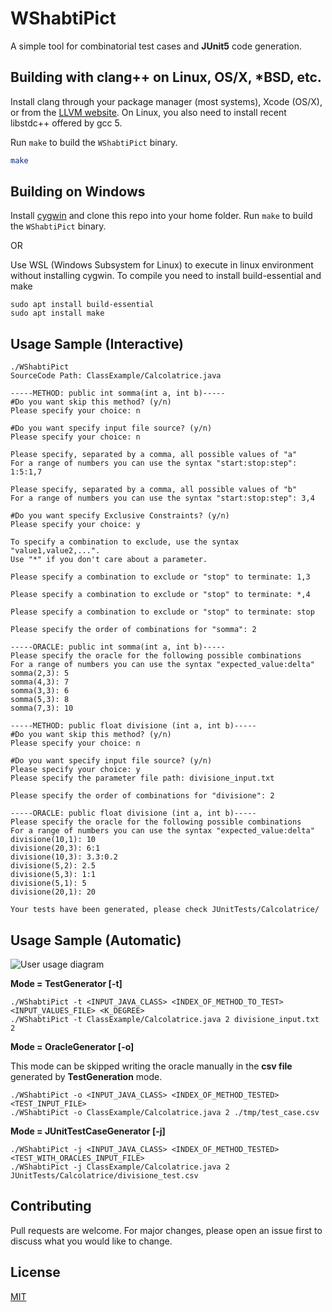 # WShabtiPict

A simple tool for combinatorial test cases and **JUnit5** code generation. 


## Building with clang++ on Linux, OS/X, *BSD, etc.
Install clang through your package manager (most systems), Xcode (OS/X), or from the [LLVM website](http://llvm.org/releases/).
On Linux, you also need to install recent libstdc++ offered by gcc 5.

Run `make` to build the `WShabtiPict` binary.



```bash
make
```

## Building on Windows
Install [cygwin](http://www.cygwin.com/) and clone this repo into your home folder. Run `make` to build the `WShabtiPict` binary.

OR

Use WSL (Windows Subsystem for Linux) to execute in linux environment without installing cygwin.
To compile you need to install build-essential and make

```raw
sudo apt install build-essential
sudo apt install make
```


## Usage Sample (Interactive)

```raw
./WShabtiPict
SourceCode Path: ClassExample/Calcolatrice.java

-----METHOD: public int somma(int a, int b)-----
#Do you want skip this method? (y/n)
Please specify your choice: n

#Do you want specify input file source? (y/n)
Please specify your choice: n

Please specify, separated by a comma, all possible values of "a"
For a range of numbers you can use the syntax "start:stop:step": 1:5:1,7

Please specify, separated by a comma, all possible values of "b"
For a range of numbers you can use the syntax "start:stop:step": 3,4

#Do you want specify Exclusive Constraints? (y/n)
Please specify your choice: y

To specify a combination to exclude, use the syntax "value1,value2,...".
Use "*" if you don't care about a parameter.

Please specify a combination to exclude or "stop" to terminate: 1,3

Please specify a combination to exclude or "stop" to terminate: *,4

Please specify a combination to exclude or "stop" to terminate: stop

Please specify the order of combinations for "somma": 2

-----ORACLE: public int somma(int a, int b)-----
Please specify the oracle for the following possible combinations
For a range of numbers you can use the syntax "expected_value:delta"
somma(2,3): 5
somma(4,3): 7
somma(3,3): 6
somma(5,3): 8
somma(7,3): 10

-----METHOD: public float divisione (int a, int b)-----
#Do you want skip this method? (y/n)
Please specify your choice: n

#Do you want specify input file source? (y/n)
Please specify your choice: y
Please specify the parameter file path: divisione_input.txt

Please specify the order of combinations for "divisione": 2

-----ORACLE: public float divisione (int a, int b)-----
Please specify the oracle for the following possible combinations
For a range of numbers you can use the syntax "expected_value:delta"
divisione(10,1): 10
divisione(20,3): 6:1
divisione(10,3): 3.3:0.2
divisione(5,2): 2.5
divisione(5,3): 1:1
divisione(5,1): 5
divisione(20,1): 20

Your tests have been generated, please check JUnitTests/Calcolatrice/
```

## Usage Sample (Automatic)
![User usage diagram](https://user-images.githubusercontent.com/58850712/110207515-3b439600-7e84-11eb-9700-bf33e95b5874.png)

**Mode = TestGenerator [-t]**
```raw
./WShabtiPict -t <INPUT_JAVA_CLASS> <INDEX_OF_METHOD_TO_TEST> <INPUT_VALUES_FILE> <K_DEGREE> 
./WShabtiPict -t ClassExample/Calcolatrice.java 2 divisione_input.txt 2
```

**Mode = OracleGenerator [-o]**

This mode can be skipped writing the oracle manually in the **csv file** generated by **TestGeneration** mode.
```raw
./WShabtiPict -o <INPUT_JAVA_CLASS> <INDEX_OF_METHOD_TESTED> <TEST_INPUT_FILE> 
./WShabtiPict -o ClassExample/Calcolatrice.java 2 ./tmp/test_case.csv
```

**Mode = JUnitTestCaseGenerator [-j]**
```raw
./WShabtiPict -j <INPUT_JAVA_CLASS> <INDEX_OF_METHOD_TESTED> <TEST_WITH_ORACLES_INPUT_FILE> 
./WShabtiPict -j ClassExample/Calcolatrice.java 2 JUnitTests/Calcolatrice/divisione_test.csv 
```

## Contributing
Pull requests are welcome. For major changes, please open an issue first to discuss what you would like to change.

## License
[MIT](https://choosealicense.com/licenses/mit/)
